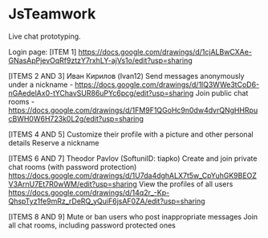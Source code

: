 # JsTeamwork
Live chat prototyping.

Login page:
[ITEM 1]
https://docs.google.com/drawings/d/1cjALBwCXAe-GNasApPjevOqRf9ztzY7rxhLY-ajVs1o/edit?usp=sharing


[ITEMS 2 AND 3] Иван Кирилов (Ivan12)
Send messages anonymously under a nickname - https://docs.google.com/drawings/d/1lQ3WWe3tCoD6-nGAedelAx0-tYChavSUR86uPYc6pcg/edit?usp=sharing
Join public chat rooms - https://docs.google.com/drawings/d/1FM9F1QGoHc9n0dw4dvrQNgHHRpucBWH0W6H723k0L2g/edit?usp=sharing




[ITEMS 4 AND 5]
Customize their profile with a picture and other personal details
Reserve a nickname




[ITEMS 6 AND 7] Theodor Pavlov (SoftuniID: tiapko)
Create and join private chat rooms (with password protection)
https://docs.google.com/drawings/d/1U7da4dghALX7t5w_CpYuhGK9BEOZV3ArnU7Et7R0wWM/edit?usp=sharing
View the profiles of all users
https://docs.google.com/drawings/d/14q2r_-Kp-QhspTyz1fe9mRz_rDeRQ_yQuiF6jsAF0ZA/edit?usp=sharing




[ITEMS 8 AND 9]
Mute or ban users who post inappropriate messages
Join all chat rooms, including password protected ones

